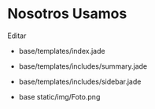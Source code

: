 # Nosotros Usamos

Editar 

* base/templates/index.jade
* base/templates/includes/summary.jade
* base/templates/includes/sidebar.jade

* base static/img/Foto.png
